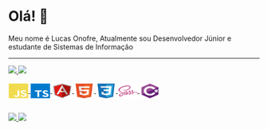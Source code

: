 # Olá! 👋

Meu nome é Lucas Onofre,
Atualmente sou Desenvolvedor Júnior e estudante de Sistemas de Informação

---

<div>
  <a href="https://github.com/Lucas-Onofre">
  <img height="180em" src="https://github-readme-stats.vercel.app/api?username=Lucas-Onofre&show_icons=true&theme=react&include_all_commits=true&count_private=true"/>
  <img height="180em" src="https://github-readme-stats.vercel.app/api/top-langs/?username=Lucas-Onofre&layout=compact&langs_count=7&theme=react"/>
</div>
  
  <div style="display: inline_block"><br>
  <img align="center" alt="Lucas-Js" height="30" width="40" src="https://raw.githubusercontent.com/devicons/devicon/master/icons/javascript/javascript-plain.svg">
  <img align="center" alt="Lucas-Ts" height="30" width="40" src="https://raw.githubusercontent.com/devicons/devicon/master/icons/typescript/typescript-plain.svg">
  <img align="center" alt="Lucas-Angular" height="30" width="40" src="https://raw.githubusercontent.com/devicons/devicon/master/icons/angularjs/angularjs-original.svg">
  <img align="center" alt="Lucas-HTML" height="30" width="40" src="https://raw.githubusercontent.com/devicons/devicon/master/icons/html5/html5-original.svg">
  <img align="center" alt="Lucas-CSS" height="30" width="40" src="https://raw.githubusercontent.com/devicons/devicon/master/icons/css3/css3-original.svg">
  <img align="center" alt="Lucas-SCSS" height="30" width="40" src="https://raw.githubusercontent.com/devicons/devicon/master/icons/sass/sass-original.svg">
  <img align="center" alt="Lucas-Csharp" height="30" width="40" src="https://raw.githubusercontent.com/devicons/devicon/master/icons/csharp/csharp-original.svg">
</div>
  
##

  <div>
    <a href="https://www.linkedin.com/in/lucas-onofre01/" target="_blank">
      <img src="https://img.shields.io/badge/LinkedIn-0077B5?style=for-the-badge&logo=linkedin&logoColor=white" targer="_blank">
    </a>
    <a href="mailto: lucasxxonofre@gmail.com" target="_blank">
      <img src="https://img.shields.io/badge/Gmail-D14836?style=for-the-badge&logo=gmail&logoColor=white" targer="_blank">
    </a>
  </div>

